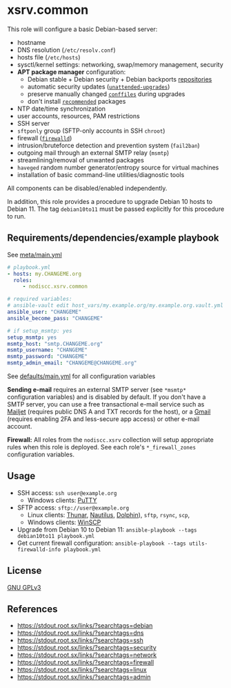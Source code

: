 # xsrv.common

This role will configure a basic Debian-based server:

- hostname
- DNS resolution (`/etc/resolv.conf`)
- hosts file (`/etc/hosts`)
- sysctl/kernel settings: networking, swap/memory management, security
- **APT package manager** configuration:
  - Debian stable + Debian security + Debian backports [repositories](https://wiki.debian.org/SourcesList)
  - automatic security updates ([`unattended-upgrades`](https://wiki.debian.org/UnattendedUpgrades))
  - preserve manually changed [`conffiles`](https://www.debian.org/doc/manuals/maint-guide/dother.en.html#conffiles) during upgrades
  - don't install [`recommended`](https://www.debian.org/doc/debian-policy/ch-relationships.html#binary-dependencies-depends-recommends-suggests-enhances-pre-depends) packages
- NTP date/time synchronization
- user accounts, resources, PAM restrictions
- SSH server
 - `sftponly` group (SFTP-only accounts in SSH `chroot`)
- firewall ([`firewalld`](https://en.wikipedia.org/wiki/Firewalld))
- intrusion/bruteforce detection and prevention system (`fail2ban`)
- outgoing mail through an external SMTP relay (`msmtp`)
- streamlining/removal of unwanted packages
- `haveged` random number generator/entropy source for virtual machines
- installation of basic command-line utilities/diagnostic tools


All components can be disabled/enabled independently.

In addition, this role provides a procedure to upgrade Debian 10 hosts to Debian 11. The tag `debian10to11` must be passed explicitly for this procedure to run.

## Requirements/dependencies/example playbook

See [meta/main.yml](meta/main.yml)


```yaml
# playbook.yml
- hosts: my.CHANGEME.org
  roles:
     - nodiscc.xsrv.common

# required variables:
# ansible-vault edit host_vars/my.example.org/my.example.org.vault.yml
ansible_user: "CHANGEME"
ansible_become_pass: "CHANGEME"

# if setup_msmtp: yes
setup_msmtp: yes
msmtp_host: "smtp.CHANGEME.org"
msmtp_username: "CHANGEME"
msmtp_password: "CHANGEME"
msmtp_admin_email: "CHANGEME@CHANGEME.org"
```

See [defaults/main.yml](defaults/main.yml) for all configuration variables

**Sending e-mail** requires an external SMTP server (see `*msmtp*` configuration variables) and is disabled by default. If you don't have a SMTP server, you can use a free transactional e-mail service such as [Mailjet](https://www.mailjet.com/) (requires public DNS A and TXT records for the host), or a [Gmail](https://caupo.ee/blog/2020/07/05/how-to-install-msmtp-to-debian-10-for-sending-emails-with-gmail/) (requires enabling 2FA and less-secure app access) or other e-mail account.

**Firewall:** All roles from the `nodiscc.xsrv` collection will setup appropriate rules when this role is deployed. See each role's `*_firewall_zones` configuration variables.


## Usage

- SSH access: `ssh user@example.org`
  - Windows clients: [PuTTY](https://www.chiark.greenend.org.uk/~sgtatham/putty/)
- SFTP access: `sftp://user@example.org`
  - Linux clients: [Thunar](http://docs.xfce.org/xfce/thunar/start), [Nautilus](https://wiki.gnome.org/action/show/Apps/Nautilus), [Dolphin](https://www.kde.org/applications/system/dolphin/)), `sftp`, `rsync`, `scp`,
  - Windows clients: [WinSCP](https://winscp.net/eng/index.php)
- Upgrade from Debian 10 to Debian 11: `ansible-playbook --tags debian10to11 playbook.yml`
- Get current firewall configuration: `ansible-playbook --tags utils-firewalld-info playbook.yml`


## License

[GNU GPLv3](../../LICENSE)


## References

- https://stdout.root.sx/links/?searchtags=debian
- https://stdout.root.sx/links/?searchtags=dns
- https://stdout.root.sx/links/?searchtags=ssh
- https://stdout.root.sx/links/?searchtags=security
- https://stdout.root.sx/links/?searchtags=network
- https://stdout.root.sx/links/?searchtags=firewall
- https://stdout.root.sx/links/?searchtags=linux
- https://stdout.root.sx/links/?searchtags=admin
